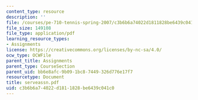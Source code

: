 ```yaml
---
content_type: resource
description: ''
file: /courses/pe-710-tennis-spring-2007/c3b6b6a74022d1811828be6439c041c0_serveassn.pdf
file_size: 149108
file_type: application/pdf
learning_resource_types:
- Assignments
license: https://creativecommons.org/licenses/by-nc-sa/4.0/
ocw_type: OCWFile
parent_title: Assignments
parent_type: CourseSection
parent_uid: bb6e8afc-9b09-1bc8-7449-326d776e17f7
resourcetype: Document
title: serveassn.pdf
uid: c3b6b6a7-4022-d181-1828-be6439c041c0
---
```


